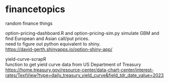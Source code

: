 # financetopics

random finance things

option-pricing-dashboard.R and option-pricing-sim.py simulate GBM and find European and Asian call/put prices. <br>
need to figure out python equivalent to shiny. <br>
https://david-gerth.shinyapps.io/option-shiny-app/ 

yield-curve-scrapR <br>
function to get yield curve data from US Department of Treasury <br>
https://home.treasury.gov/resource-center/data-chart-center/interest-rates/TextView?type=daily_treasury_yield_curve&field_tdr_date_value=2023
